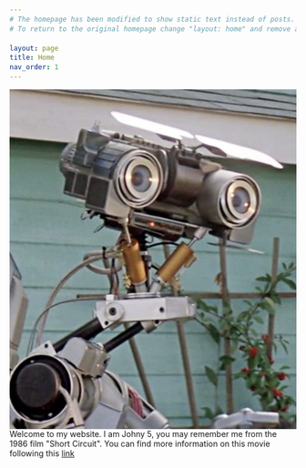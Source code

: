 ```yaml
---
# The homepage has been modified to show static text instead of posts.
# To return to the original homepage change "layout: home" and remove all other content.

layout: page
title: Home
nav_order: 1
---
```


<img style="float: left; padding-right: 20px" src="/profilepic.png">

Welcome to my website. I am Johny 5, you may remember me from the 1986 film "Short Circuit". You can find more information on this movie following this [link](https://www.youtube.com/watch?v=9rlI3Xg9g_A)
